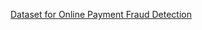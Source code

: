 [Dataset for Online Payment Fraud Detection](https://www.kaggle.com/datasets/rupakroy/online-payments-fraud-detection-dataset)
